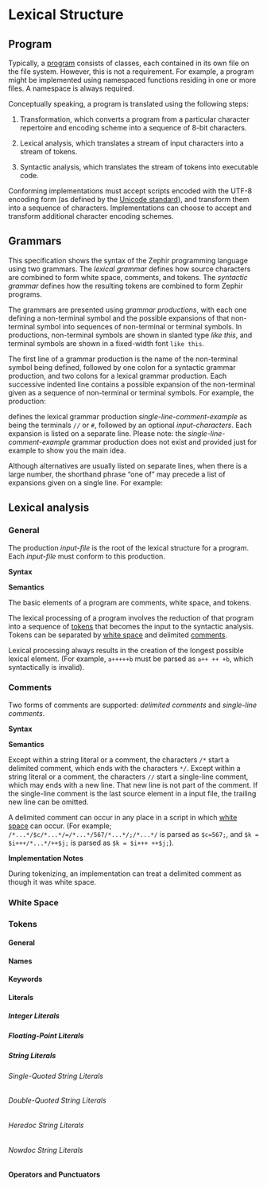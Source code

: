# Lexical Structure

## Program

Typically, a [program](04-basic-concepts.md#program-structure) consists of classes, each contained in its own file on
the file system. However, this is not a requirement. For example, a program might be implemented using namespaced
functions residing in one or more files. A namespace is always required.

Conceptually speaking, a program is translated using the following steps:

1.  Transformation, which converts a program from a particular character
    repertoire and encoding scheme into a sequence of 8-bit characters.

2.  Lexical analysis, which translates a stream of input characters into
    a stream of tokens.

3.  Syntactic analysis, which translates the stream of tokens into
    executable code.


Conforming implementations must accept scripts encoded with the UTF-8 encoding form (as defined by the
[Unicode standard](https://unicode.org/standard/standard.html)), and transform them into a sequence of characters.
Implementations can choose to accept and transform additional character encoding schemes.

## Grammars

This specification shows the syntax of the Zephir programming language using two grammars. The *lexical grammar* defines
how source characters are combined to form white space, comments, and tokens. The *syntactic grammar* defines how the
resulting tokens are combined to form Zephir programs.

The grammars are presented using *grammar productions*, with each one defining a non-terminal symbol and the possible
expansions of that non-terminal symbol into sequences of non-terminal or terminal symbols. In productions, non-terminal
symbols are shown in slanted type *like this*, and terminal symbols are shown in a fixed-width font `like this`.

The first line of a grammar production is the name of the non-terminal symbol being defined, followed by one colon for
a syntactic grammar production, and two colons for a lexical grammar production. Each successive indented line contains
a possible expansion of the non-terminal given as a sequence of non-terminal or terminal symbols. For example, the
production:

<!-- GRAMMAR
single-line-comment-example::
  '//' input-characters?
  '#' input-characters?
-->

defines the lexical grammar production *single-line-comment-example* as being the terminals `//` or `#`, followed by an
optional *input-characters*. Each expansion is listed on a separate line. Please note: the *single-line-comment-example*
grammar production does not exist and provided just for example to show you the main idea. 

Although alternatives are usually listed on separate lines, when there is a large number, the shorthand phrase “one of”
may precede a list of expansions given on a single line. For example:

<!-- GRAMMAR
hexadecimal-digit-example:: one of
  '0' '1' '2' '3' '4' '5' '6' '7' '8' '9'
  'a' 'b' 'c' 'd' 'e' 'f'
  'A' 'B' 'C' 'D' 'E' 'F'
-->

## Lexical analysis

### General

The production *input-file* is the root of the lexical structure for a
program. Each *input-file* must conform to this production.

**Syntax**

<!-- GRAMMAR
input-file::
  input-element
  input-file input-element

input-element::
  comment
  white-space
  token
-->


**Semantics**

The basic elements of a program are comments, white space, and tokens.

The lexical processing of a program involves the reduction of that program into a sequence of [tokens](#tokens)
that becomes the input to the syntactic analysis. Tokens can be separated by [white space](#white-space) and
delimited [comments](#comments).

Lexical processing always results in the creation of the longest possible lexical element. (For example, `a+++++b`
must be parsed as `a++ ++ +b`, which syntactically is invalid).

### Comments

Two forms of comments are supported: *delimited comments* and *single-line comments*.

**Syntax**

<!-- GRAMMAR
comment::
  single-line-comment
  delimited-comment
  
single-line-comment::
  '//' input-characters?
  
input-characters::
  input-character
  input-characters input-character
  
input-character::
  "Any source character except" new-line
  
new-line::
  "Carriage-return character (U+000D)"
  "Line-feed character (U+000A)"
  "Carriage-return character (U+000D) followed by line-feed character (U+000A)"
  
delimited-comment::
  '/*' "No characters or any source character sequence except */" '*/'
-->


**Semantics**

Except within a string literal or a comment, the characters `/*` start a delimited comment, which ends with the
characters `*/`. Except within a string literal or a comment, the characters `//` start a single-line comment, which
may ends with a new line. That new line is not part of the comment. If the single-line comment is the last source
element in a input file, the trailing new line can be omitted.

A delimited comment can occur in any place in a script in which [white
space](#white-space) can occur. (For example;
`/*...*/$c/*...*/=/*...*/567/*...*/;/*...*/` is parsed as `$c=567;`, and
`$k = $i+++/*...*/++$j;` is parsed as `$k = $i+++ ++$j;`).

**Implementation Notes**

During tokenizing, an implementation can treat a delimited comment as
though it was white space.

### White Space

### Tokens

#### General

#### Names

#### Keywords

#### Literals

##### Integer Literals

##### Floating-Point Literals

##### String Literals

###### Single-Quoted String Literals

###### Double-Quoted String Literals

###### Heredoc String Literals

###### Nowdoc String Literals

#### Operators and Punctuators
